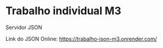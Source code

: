 # Trabalho individual M3
Servidor JSON

Link do JSON Online: https://trabalho-json-m3.onrender.com/
